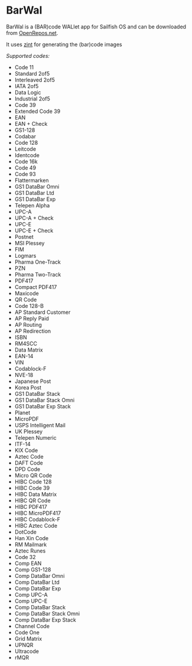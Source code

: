 # BarWal
BarWal is a (BAR)code WALlet app for Sailfish OS and can be downloaded from [OpenRepos.net](https://openrepos.net/content/ade/barwal).

It uses [zint](https://sourceforge.net/projects/zint/) for generating the (bar)code images

*Supported codes:*
- Code 11
- Standard 2of5
- Interleaved 2of5
- IATA 2of5
- Data Logic
- Industrial 2of5
- Code 39
- Extended Code 39
- EAN
- EAN + Check
- GS1-128
- Codabar
- Code 128
- Leitcode
- Identcode
- Code 16k
- Code 49
- Code 93
- Flattermarken
- GS1 DataBar Omni
- GS1 DataBar Ltd
- GS1 DataBar Exp
- Telepen Alpha
- UPC-A
- UPC-A + Check
- UPC-E
- UPC-E + Check
- Postnet
- MSI Plessey
- FIM
- Logmars
- Pharma One-Track
- PZN
- Pharma Two-Track
- PDF417
- Compact PDF417
- Maxicode
- QR Code
- Code 128-B
- AP Standard Customer
- AP Reply Paid
- AP Routing
- AP Redirection
- ISBN
- RM4SCC
- Data Matrix
- EAN-14
- VIN
- Codablock-F
- NVE-18
- Japanese Post
- Korea Post
- GS1 DataBar Stack
- GS1 DataBar Stack Omni
- GS1 DataBar Exp Stack
- Planet
- MicroPDF
- USPS Intelligent Mail
- UK Plessey
- Telepen Numeric
- ITF-14
- KIX Code
- Aztec Code
- DAFT Code
- DPD Code
- Micro QR Code
- HIBC Code 128
- HIBC Code 39
- HIBC Data Matrix
- HIBC QR Code
- HIBC PDF417
- HIBC MicroPDF417
- HIBC Codablock-F
- HIBC Aztec Code
- DotCode
- Han Xin Code
- RM Mailmark
- Aztec Runes
- Code 32
- Comp EAN
- Comp GS1-128
- Comp DataBar Omni
- Comp DataBar Ltd
- Comp DataBar Exp
- Comp UPC-A
- Comp UPC-E
- Comp DataBar Stack
- Comp DataBar Stack Omni
- Comp DataBar Exp Stack
- Channel Code
- Code One
- Grid Matrix
- UPNQR
- Ultracode
- rMQR
